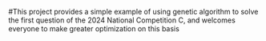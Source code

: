 #This project provides a simple example of using genetic algorithm to solve the first question of the 2024 National Competition C, and welcomes everyone to make greater optimization on this basis
